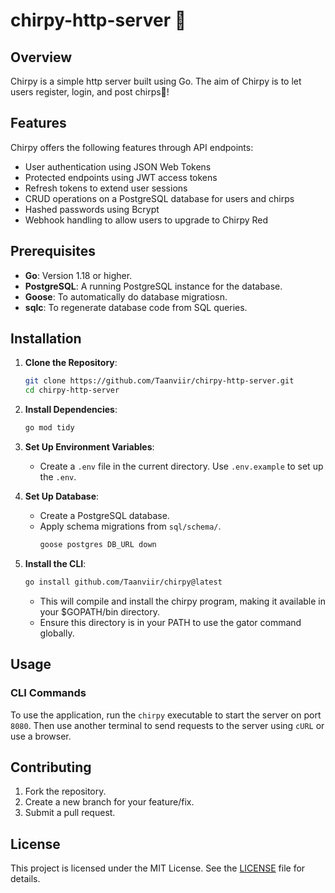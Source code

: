 # chirpy-http-server 🐤

## Overview
Chirpy is a simple http server built using Go. The aim of Chirpy is to let users register, login, and post chirps🐤!

## Features
Chirpy offers the following features through API endpoints:
- User authentication using JSON Web Tokens
- Protected endpoints using JWT access tokens
- Refresh tokens to extend user sessions
- CRUD operations on a PostgreSQL database for users and chirps
- Hashed passwords using Bcrypt
- Webhook handling to allow users to upgrade to Chirpy Red

## Prerequisites

- **Go**: Version 1.18 or higher.
- **PostgreSQL**: A running PostgreSQL instance for the database.
- **Goose**: To automatically do database migratiosn.
- **sqlc**: To regenerate database code from SQL queries.

## Installation

1. **Clone the Repository**:
    ```bash
    git clone https://github.com/Taanviir/chirpy-http-server.git
    cd chirpy-http-server
    ```

2. **Install Dependencies**:
    ```bash
    go mod tidy
    ```

3. **Set Up Environment Variables**:
    - Create a `.env` file in the current directory. Use `.env.example` to set up the `.env`.

4. **Set Up Database**:
    - Create a PostgreSQL database.
    - Apply schema migrations from `sql/schema/`.
      ```bash
      goose postgres DB_URL down
      ```

5. **Install the CLI**:
    ```bash
    go install github.com/Taanviir/chirpy@latest
    ```
    - This will compile and install the chirpy program, making it available in your $GOPATH/bin directory.
    - Ensure this directory is in your PATH to use the gator command globally.

## Usage

### CLI Commands

To use the application, run the `chirpy` executable to start the server on port `8080`.
Then use another terminal to send requests to the server using `cURL` or use a browser.

## Contributing

1. Fork the repository.
2. Create a new branch for your feature/fix.
3. Submit a pull request.

## License

This project is licensed under the MIT License. See the [LICENSE](LICENSE) file for details.
